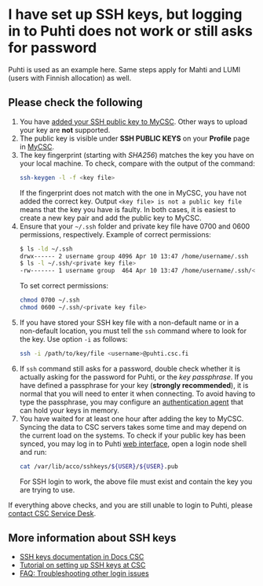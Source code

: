 # I have set up SSH keys, but logging in to Puhti does not work or still asks for password

Puhti is used as an example here. Same steps apply for Mahti and LUMI (users
with Finnish allocation) as well.

## Please check the following

1. You have
   [added your SSH public key to MyCSC](../../computing/connecting/ssh-keys.md#adding-public-key-in-mycsc).
   Other ways to upload your key are **not** supported.
2. The public key is visible under **SSH PUBLIC KEYS** on your **Profile** page
   in [MyCSC](https://my.csc.fi/).
3. The key fingerprint (starting with *SHA256*) matches the key you have on
   your local machine. To check, compare with the output of the command:
   ```bash
   ssh-keygen -l -f <key file>
   ```
   If the fingerprint does not match with the one in MyCSC, you have not added
   the correct key. Output `<key file> is not a public key file` means that the
   key you have is faulty. In both cases, it is easiest to create a new key
   pair and add the public key to MyCSC.
4. Ensure that your `~/.ssh` folder and private key file have 0700 and 0600
   permissions, respectively. Example of correct permissions:
   ```bash
   $ ls -ld ~/.ssh
   drwx------ 2 username group 4096 Apr 10 13:47 /home/username/.ssh
   $ ls -l ~/.ssh/<private key file>
   -rw------- 1 username group  464 Apr 10 13:47 /home/username/.ssh/<private key file>
   ```
   To set correct permissions:
   ```bash
   chmod 0700 ~/.ssh
   chmod 0600 ~/.ssh/<private key file>
   ```
5. If you have stored your SSH key file with a non-default name or in a
   non-default location, you must tell the `ssh` command where to look for the
   key. Use option `-i` as follows:
   ```bash
   ssh -i /path/to/key/file <username>@puhti.csc.fi
   ```
6. If `ssh` command still asks for a password, double check whether it is
   actually asking for the password for Puhti, or the *key passphrase*. If you
   have defined a passphrase for your key (**strongly recommended**), it is
   normal that you will need to enter it when connecting. To avoid having to
   type the passphrase, you may configure an
   [authentication agent](../../computing/connecting/ssh-unix.md#authentication-agent)
   that can hold your keys in memory.
7. You have waited for at least one hour after adding the key to MyCSC. Syncing
   the data to CSC servers takes some time and may depend on the current load
   on the systems. To check if your public key has been synced, you may log in
   to Puhti [web interface](https://www.puhti.csc.fi), open a login node shell
   and run:
   ```bash
   cat /var/lib/acco/sshkeys/${USER}/${USER}.pub
   ```
   For SSH login to work, the above file must exist and contain the key you are
   trying to use.

If everything above checks, and you are still unable to login to Puhti, please
[contact CSC Service Desk](../contact.md).

## More information about SSH keys

* [SSH keys documentation in Docs CSC](../../computing/connecting/ssh-keys.md)
* [Tutorial on setting up SSH keys at CSC](https://csc-training.github.io/csc-env-eff/hands-on/connecting/ssh-keys.html)
* [FAQ: Troubleshooting other login issues](i-cannot-login.md)
